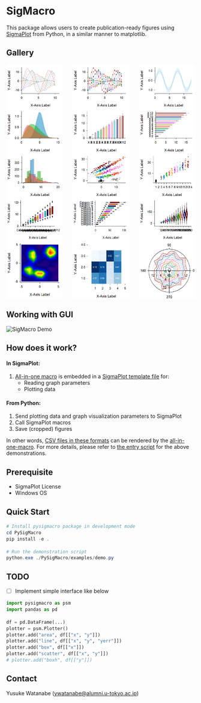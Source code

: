 <!-- ---
!-- Timestamp: 2025-04-09 15:57:07
!-- Author: ywatanabe
!-- File: /home/ywatanabe/win/documents/SigMacro/README.md
!-- --- -->

# SigMacro

This package allows users to create publication-ready figures using [SigmaPlot](https://grafiti.com/sigmaplot-v16/) from Python, in a similar manner to matplotlib.

## Gallery
<div style="display: flex; flex-wrap: wrap; justify-content: space-between; max-width: 800px; margin: 0 auto;">
    <img src="templates/gif/line-line-line-line-line-line-line-line-line-line-line-line-line_cropped.gif" alt="Line Plot" width="150" />
    <img src="templates/gif/line_yerr-line_yerr-line_yerr-line_yerr-line_yerr-line_yerr-line_yerr-line_yerr-line_yerr-line_yerr-line_yerr-line_yerr-line_yerr_cropped.gif" alt="Line_Yerr Plot" width="150" />
    <img src="templates/gif/filled_line_cropped.gif" alt="Filled Line Plot" width="150" />
    <img src="templates/gif/area-area-area_cropped.gif" alt="Area Plot" width="150" />
    <img src="templates/gif/bar-bar-bar-bar-bar-bar-bar-bar-bar-bar-bar-bar-bar_cropped.gif" alt="Bar Plot" width="150" />
    <img src="templates/gif/barh-barh-barh-barh-barh-barh-barh-barh-barh-barh-barh-barh-barh_cropped.gif" alt="Horizontal Histogram Plot" width="150" />
    <img src="templates/gif/histogram-histogram-histogram_cropped.gif" alt="Histogram Plot" width="150" />
    <img src="templates/gif/scatter-scatter-scatter-scatter-scatter-scatter-scatter-scatter-scatter-scatter-scatter-scatter-scatter_cropped.gif" alt="Scatter Plot" width="150" />
    <img src="templates/gif/jitter-jitter-jitter-jitter-jitter-jitter-jitter-jitter-jitter-jitter-jitter-jitter-jitter_cropped.gif" alt="Jitter Plot" width="150" />
    <img src="templates/gif/box-box-box-box-box-box-box-box-box-box-box-box-box_cropped.gif" alt="Box Plot" width="150" />
    <img src="templates/gif/boxh-boxh-boxh-boxh-boxh-boxh-boxh-boxh-boxh-boxh-boxh-boxh-boxh_cropped.gif" alt="Horizontal Box Plot" width="150" />
    <img src="templates/gif/violin-violin-violin-violin-violin-violin-violin-violin-violin-violin-violin-violin-violin_cropped.gif" alt="Violin Plot" width="150" />
    <img src="templates/gif/contour_cropped.gif" alt="Contour Plot" width="150" />
    <img src="templates/gif/heatmap_cropped.gif" alt="Confusion Matrix" width="150" />
    <img src="templates/gif/polar-polar-polar-polar-polar-polar-polar-polar-polar-polar-polar-polar-polar_cropped.gif" alt="Polar Plot" width="150" />
</div>

## Working with GUI
<img src="./docs/demo.gif" alt="SigMacro Demo" width="400"/>

## How does it work?
#### In SigmaPlot:
1. [All-in-one macro](./vba/ALL-IN-ONE-MACRO.vba) is embedded in a [SigmaPlot template file](./templates/jnb/template.JNB) for:
   - Reading graph parameters
   - Plotting data

#### From Python:
1. Send plotting data and graph visualization parameters to SigmaPlot
2. Call SigmaPlot macros
3. Save (cropped) figures

In other words, [CSV files in these formats](./templates/csv) can be rendered by the [all-in-one-macro](./vba/ALL-IN-ONE-MACRO.vba). For more details, please refer to [the entry script](./PySigMacro/examples/demo.py) for the above demonstrations.

## Prerequisite
 - SigmaPlot License 
 - Windows OS

## Quick Start
```powershell
# Install pysigmacro package in development mode
cd PySigMacro
pip install -e .

# Run the demonstration script
python.exe ./PySigMacro/examples/demo.py
```

## TODO
- [ ] Implement simple interface like below
```python
import pysigmacro as psm
import pandas as pd

df = pd.DataFrame(...)
plotter = psm.Plotter()
plotter.add("area", df[["x", "y"]])
plotter.add("line", df[["x", "y", "yerr"]])
plotter.add("box", df[["x"]])
plotter.add("scatter", df[["x", "y"]])
# plotter.add("boxh", df[["y"]])
```

## Contact
Yusuke Watanabe (ywatanabe@alumni.u-tokyo.ac.jp)

<!-- EOF -->